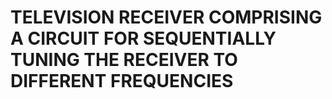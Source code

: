 # TELEVISION RECEIVER COMPRISING A CIRCUIT FOR SEQUENTIALLY TUNING THE RECEIVER TO DIFFERENT FREQUENCIES